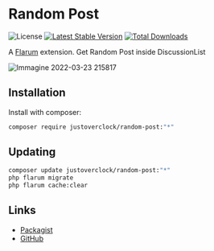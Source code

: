 # Random Post

![License](https://img.shields.io/badge/license-MIT-blue.svg) [![Latest Stable Version](https://img.shields.io/packagist/v/justoverclock/random-post.svg)](https://packagist.org/packages/justoverclock/random-post) [![Total Downloads](https://img.shields.io/packagist/dt/justoverclock/random-post.svg)](https://packagist.org/packages/justoverclock/random-post)

A [Flarum](http://flarum.org) extension. Get Random Post inside DiscussionList

![Immagine 2022-03-23 215817](https://user-images.githubusercontent.com/79002016/159797344-e425ea67-53b3-47d0-b8cd-b5abdc09637d.png)


## Installation

Install with composer:

```sh
composer require justoverclock/random-post:"*"
```

## Updating

```sh
composer update justoverclock/random-post:"*"
php flarum migrate
php flarum cache:clear
```

## Links

- [Packagist](https://packagist.org/packages/justoverclock/random-post)
- [GitHub](https://github.com/justoverclockl/random-post)

